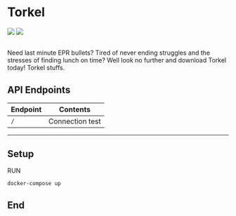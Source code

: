 # Torkel
![](https://img.shields.io/github/forks/SippingTrix/Torkel)
![](https://img.shields.io/github/issues/SippingTrix/Torkel)
##
Need last minute EPR bullets? Tired of never ending struggles and the stresses of finding lunch on time? Well look no further and download Torkel today! 
Torkel stuffs.

## API Endpoints
                    
Endpoint  | Contents
------------- | -------------
`/`  |  Connection test





----
## Setup

RUN
```bash
docker-compose up 
```


## End
